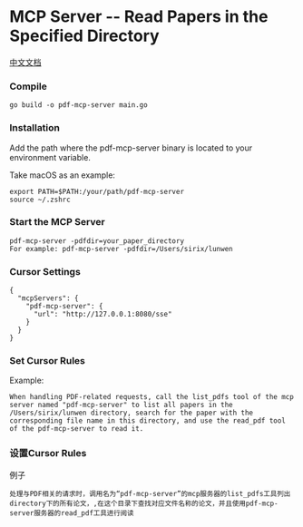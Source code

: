 # MCP Server -- Read Papers in the Specified Directory
[中文文档](https://github.com/sirix-v/pdf-mcp-server/blob/master/README-zh.md)

### Compile
```
go build -o pdf-mcp-server main.go
```

### Installation

Add the path where the pdf-mcp-server binary is located to your environment variable.

Take macOS as an example:

```
export PATH=$PATH:/your/path/pdf-mcp-server
source ~/.zshrc
```

### Start the MCP Server

```
pdf-mcp-server -pdfdir=your_paper_directory
For example: pdf-mcp-server -pdfdir=/Users/sirix/lunwen
```

### Cursor Settings
```
{
  "mcpServers": {
    "pdf-mcp-server": {
      "url": "http://127.0.0.1:8080/sse"
    }
  }
}
```
### Set Cursor Rules
Example:
```
When handling PDF-related requests, call the list_pdfs tool of the mcp server named "pdf-mcp-server" to list all papers in the /Users/sirix/lunwen directory, search for the paper with the corresponding file name in this directory, and use the read_pdf tool of the pdf-mcp-server to read it.
``` 
### 设置Cursor Rules
例子
```
处理与PDF相关的请求时，调用名为“pdf-mcp-server”的mcp服务器的list_pdfs工具列出directory下的所有论文，,在这个目录下查找对应文件名称的论文，并且使用pdf-mcp-server服务器的read_pdf工具进行阅读
```
